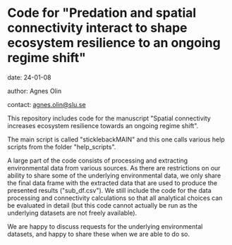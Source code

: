 # Code for "Predation and spatial connectivity interact to shape ecosystem resilience to an ongoing regime shift"

date: 24-01-08

author: Agnes Olin

contact: agnes.olin@slu.se

This repository includes code for the manuscript "Spatial connectivity increases ecosystem resilience towards an ongoing regime shift".

The main script is called "sticklebackMAIN" and this one calls various help scripts from the folder "help_scripts".

A large part of the code consists of processing and extracting environmental data from various sources. As there are restrictions on our ability to share some of the underlying environmental data, we only share the final data frame with the extracted data that are used to produce the presented results ("sub_df.csv"). We still include the code for the data processing and connectivity calculations so that all analytical choices can be evaluated in detail (but this code cannot actually be run as the underlying datasets are not freely available).

We are happy to discuss requests for the underlying environmental datasets, and happy to share these when we are able to do so.
